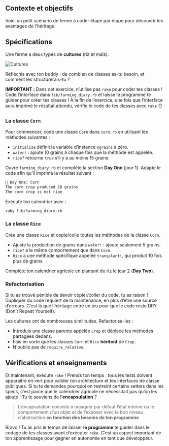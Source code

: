 ## Contexte et objectifs

Voici un petit scénario de ferme à coder étape par étape pour découvrir les avantages de l’héritage.

## Spécifications

Une ferme a deux types de **cultures** (riz et maïs).

![Cultures](https://raw.githubusercontent.com/lewagon/fullstack-images/master/ruby/farming-diary/crops.svg?sanitize=true)

Réfléchis avec ton buddy : de combien de classes as-tu besoin, et comment les structurerais-tu ?

**IMPORTANT :** Dans cet exercice, n’utilise pas `rake` pour coder tes classes ! Code l’interface dans `lib/farming_diary.rb` et laisse le programme te guider pour créer tes classes ! À la fin de l’exercice, une fois que l’interface aura imprimé le résultat attendu, vérifie le code de tes classes avec `rake` 👌

### La classe `Corn`

Pour commencer, code une classe `Corn` dans `corn.rb` en utilisant les méthodes suivantes :
- `initialize` définit la variable d’instance `@grains` à zéro.
- `water!` : ajoute 10 grains à chaque fois que la méthode est appelée.
- `ripe?` retourne `true` s’il y a au moins 15 grains.

Ouvre `farming_diary.rb` et complète la section **Day One** (jour 1). Adapte le code afin qu’il imprime le résultat suivant :

```bash
📝 Day One: Corn
The corn crop produced 10 grains
The corn crop is not ripe
```

Exécute ton calendrier avec :

```bash
ruby lib/farming_diary.rb
```

### La classe `Rice`

Crée une classe `Rice` et copie/colle toutes les méthodes de la classe `Corn`.
- Ajuste la production de grains dans `water!` : ajoute seulement 5 grains.
- `ripe?` a le même comportement que dans `Corn`.
- `Rice` a une méthode spécifique appelée `transplant!`, qui produit 10 fois plus de grains.

Complète ton calendrier agricole en plantant du riz le jour 2 (**Day Two**).

### Refactorisation

Si tu as trouvé pénible de devoir copier/coller du code, tu as raison ! Dupliquer du code requiert de la maintenance, en plus d’être une source d’erreurs. C’est là que l’héritage entre en jeu pour que le code reste DRY (Don’t Repeat Yourself).

Les cultures ont de nombreuses similitudes. Refactorise-les :
- Introduis une classe parente appelée `Crop` et déplace les méthodes partagées dedans.
- Fais en sorte que les classes `Corn` et `Rice` **héritent** de `Crop`.
- N'oublie pas de `require_relative`.

## Vérifications et enseignements

Et maintenant, exécute `rake` ! Prends ton temps : tous les tests doivent apparaître en vert pour valider ton architecture et tes interfaces de classe publiques. Si tu te demandes pourquoi on restreint certains setters dans les specs, c’est parce que le calendrier agricole ne nécessitait pas qu’on les ajoute ! Tu te souviens de l’**encapsulation** ?

> L’encapsulation consiste à masquer par défaut l’état interne ou le comportement d’un objet et de l’exposer avec le bon niveau d’abstraction **en fonction des besoins de ton programme**

Bravo ! Tu as pris le temps de laisser **le programme** te guider dans le codage de tes classes avant d’exécuter `rake`. C’est un aspect important de ton apprentissage pour gagner en autonomie en tant que développeur.

